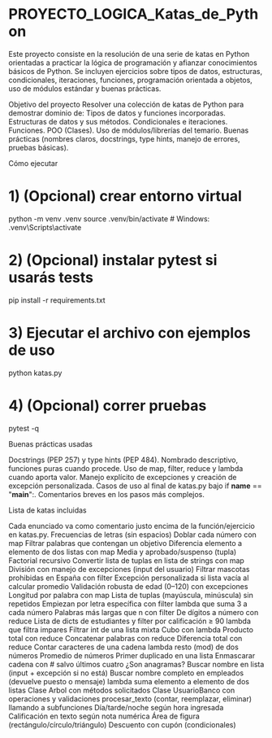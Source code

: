 # PROYECTO_LOGICA_Katas_de_Python
Este proyecto consiste en la resolución de una serie de katas en Python orientadas a practicar la lógica de programación y afianzar conocimientos básicos de Python. Se incluyen ejercicios sobre tipos de datos, estructuras, condicionales, iteraciones, funciones, programación orientada a objetos, uso de módulos estándar y buenas prácticas.


Objetivo del proyecto
Resolver una colección de katas de Python para demostrar dominio de:
Tipos de datos y funciones incorporadas.
Estructuras de datos y sus métodos.
Condicionales e iteraciones.
Funciones.
POO (Clases).
Uso de módulos/librerías del temario.
Buenas prácticas (nombres claros, docstrings, type hints, manejo de errores, pruebas básicas).

Cómo ejecutar
# 1) (Opcional) crear entorno virtual
python -m venv .venv
source .venv/bin/activate # Windows: .venv\Scripts\activate

# 2) (Opcional) instalar pytest si usarás tests
pip install -r requirements.txt

# 3) Ejecutar el archivo con ejemplos de uso
python katas.py

# 4) (Opcional) correr pruebas
pytest -q


Buenas prácticas usadas

Docstrings (PEP 257) y type hints (PEP 484).
Nombrado descriptivo, funciones puras cuando procede.
Uso de map, filter, reduce y lambda cuando aporta valor.
Manejo explícito de excepciones y creación de excepción personalizada.
Casos de uso al final de katas.py bajo if __name__ == "__main__":.
Comentarios breves en los pasos más complejos.


Lista de katas incluidas

Cada enunciado va como comentario justo encima de la función/ejercicio en katas.py.
Frecuencias de letras (sin espacios)
Doblar cada número con map
Filtrar palabras que contengan un objetivo
Diferencia elemento a elemento de dos listas con map
Media y aprobado/suspenso (tupla)
Factorial recursivo
Convertir lista de tuplas en lista de strings con map
División con manejo de excepciones (input del usuario)
Filtrar mascotas prohibidas en España con filter
Excepción personalizada si lista vacía al calcular promedio
Validación robusta de edad (0–120) con excepciones
Longitud por palabra con map
Lista de tuplas (mayúscula, minúscula) sin repetidos
Empiezan por letra específica con filter
lambda que suma 3 a cada número
Palabras más largas que n con filter
De dígitos a número con reduce
Lista de dicts de estudiantes y filter por calificación ≥ 90
lambda que filtra impares
Filtrar int de una lista mixta
Cubo con lambda
Producto total con reduce
Concatenar palabras con reduce
Diferencia total con reduce
Contar caracteres de una cadena
lambda resto (mod) de dos números
Promedio de números
Primer duplicado en una lista
Enmascarar cadena con # salvo últimos cuatro
¿Son anagramas?
Buscar nombre en lista (input + excepción si no está)
Buscar nombre completo en empleados (devuelve puesto o mensaje)
lambda suma elemento a elemento de dos listas
Clase Arbol con métodos solicitados
Clase UsuarioBanco con operaciones y validaciones
procesar_texto (contar, reemplazar, eliminar) llamando a subfunciones
Día/tarde/noche según hora ingresada
Calificación en texto según nota numérica
Área de figura (rectángulo/círculo/triángulo)
Descuento con cupón (condicionales)


